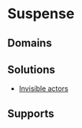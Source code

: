 # Suspense

## Domains



## Solutions

* [Invisible actors](../general-elements/invisible-actors.md)

## Supports

